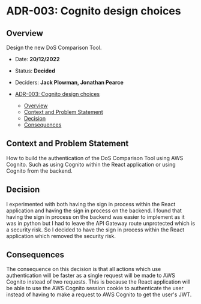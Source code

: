 # ADR-003: Cognito design choices

## Overview

Design the new DoS Comparison Tool.

- Date: **20/12/2022**
- Status: **Decided**
- Deciders: **Jack Plowman, Jonathan Pearce**

- [ADR-003: Cognito design choices](#adr-003-cognito-design-choices)
  - [Overview](#overview)
  - [Context and Problem Statement](#context-and-problem-statement)
  - [Decision](#decision)
  - [Consequences](#consequences)


## Context and Problem Statement

How to build the authentication of the DoS Comparison Tool using AWS Cognito. Such as using Cognito within the React application or using Cognito from the backend.

## Decision

I experimented with both having the sign in process within the React application and having the sign in process on the backend. I found that having the sign in process on the backend was easier to implement as it was in python but I had to leave the API Gateway route unprotected which is a security risk. So I decided to have the sign in process within the React application which removed the security risk.

## Consequences

The consequence on this decision is that all actions which use authentication will be faster as a single request will be made to AWS Cognito instead of two requests. This is because the React application will be able to use the AWS Cognito session cookie to authenticate the user instead of having to make a request to AWS Cognito to get the user's JWT.

